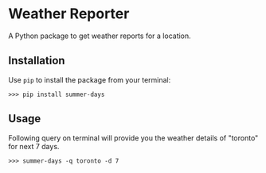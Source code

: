 # Weather Reporter

A Python package to get weather reports for a location.


## Installation
Use `pip` to install the package from your terminal:
```buildoutcfg
>>> pip install summer-days
```


## Usage

Following query on terminal will provide you the weather details of "toronto" for next 7 days.

```
>>> summer-days -q toronto -d 7
```


 